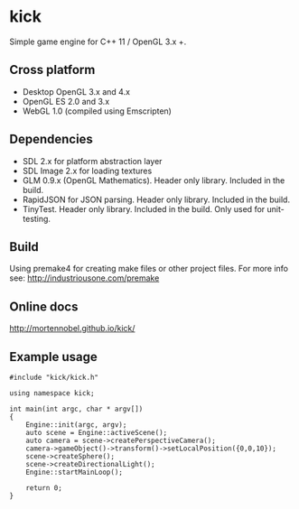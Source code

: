 kick
====

Simple game engine for C++ 11 / OpenGL 3.x +.

## Cross platform
 - Desktop OpenGL 3.x and 4.x
 - OpenGL ES 2.0 and 3.x
 - WebGL 1.0 (compiled using Emscripten)

## Dependencies

 - SDL 2.x for platform abstraction layer
 - SDL Image 2.x for loading textures
 - GLM  0.9.x (OpenGL Mathematics). Header only library. Included in the build.
 - RapidJSON for JSON parsing. Header only library. Included in the build.
 - TinyTest. Header only library. Included in the build. Only used for unit-testing.

## Build
Using premake4 for creating make files or other project files. For more info see:
http://industriousone.com/premake

## Online docs
http://mortennobel.github.io/kick/

## Example usage
    #include "kick/kick.h"

    using namespace kick;

    int main(int argc, char * argv[])
    {
        Engine::init(argc, argv);
        auto scene = Engine::activeScene();
        auto camera = scene->createPerspectiveCamera();
        camera->gameObject()->transform()->setLocalPosition({0,0,10});
        scene->createSphere();
        scene->createDirectionalLight();
        Engine::startMainLoop();

        return 0;
    }
